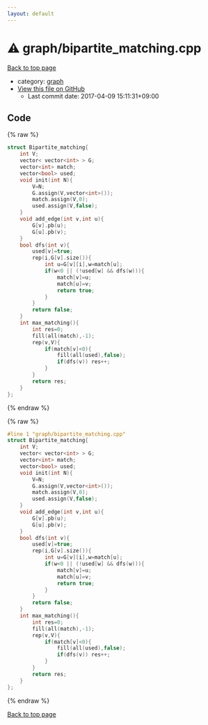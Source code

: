 ```yaml
---
layout: default
---
```


<!-- mathjax config similar to math.stackexchange -->
<script type="text/javascript" async
  src="https://cdnjs.cloudflare.com/ajax/libs/mathjax/2.7.5/MathJax.js?config=TeX-MML-AM_CHTML">
</script>
<script type="text/x-mathjax-config">
  MathJax.Hub.Config({
    TeX: { equationNumbers: { autoNumber: "AMS" }},
    tex2jax: {
      inlineMath: [ ['$','$'] ],
      processEscapes: true
    },
    "HTML-CSS": { matchFontHeight: false },
    displayAlign: "left",
    displayIndent: "2em"
  });
</script>

<script type="text/javascript" src="https://cdnjs.cloudflare.com/ajax/libs/jquery/3.4.1/jquery.min.js"></script>
<script src="https://cdn.jsdelivr.net/npm/jquery-balloon-js@1.1.2/jquery.balloon.min.js" integrity="sha256-ZEYs9VrgAeNuPvs15E39OsyOJaIkXEEt10fzxJ20+2I=" crossorigin="anonymous"></script>
<script type="text/javascript" src="../../assets/js/copy-button.js"></script>
<link rel="stylesheet" href="../../assets/css/copy-button.css" />


# :warning: graph/bipartite_matching.cpp

<a href="../../index.html">Back to top page</a>

* category: <a href="../../index.html#f8b0b924ebd7046dbfa85a856e4682c8">graph</a>
* <a href="{{ site.github.repository_url }}/blob/master/graph/bipartite_matching.cpp">View this file on GitHub</a>
    - Last commit date: 2017-04-09 15:11:31+09:00




## Code

<a id="unbundled"></a>
{% raw %}
```cpp
struct Bipartite_matching{
	int V;
	vector< vector<int> > G;
	vector<int> match;
	vector<bool> used;
	void init(int N){
		V=N;
		G.assign(V,vector<int>());
		match.assign(V,0);
		used.assign(V,false);
	}
	void add_edge(int v,int u){
		G[v].pb(u);
		G[u].pb(v);
	}
	bool dfs(int v){
		used[v]=true;
		rep(i,G[v].size()){
			int u=G[v][i],w=match[u];
			if(w<0 || (!used[w] && dfs(w))){
				match[v]=u;
				match[u]=v;
				return true;
			}
		}
		return false;
	}
	int max_matching(){
		int res=0;
		fill(all(match),-1);
		rep(v,V){
			if(match[v]<0){
				fill(all(used),false);
				if(dfs(v)) res++;
			}
		}
		return res;
	}
};
```
{% endraw %}

<a id="bundled"></a>
{% raw %}
```cpp
#line 1 "graph/bipartite_matching.cpp"
struct Bipartite_matching{
	int V;
	vector< vector<int> > G;
	vector<int> match;
	vector<bool> used;
	void init(int N){
		V=N;
		G.assign(V,vector<int>());
		match.assign(V,0);
		used.assign(V,false);
	}
	void add_edge(int v,int u){
		G[v].pb(u);
		G[u].pb(v);
	}
	bool dfs(int v){
		used[v]=true;
		rep(i,G[v].size()){
			int u=G[v][i],w=match[u];
			if(w<0 || (!used[w] && dfs(w))){
				match[v]=u;
				match[u]=v;
				return true;
			}
		}
		return false;
	}
	int max_matching(){
		int res=0;
		fill(all(match),-1);
		rep(v,V){
			if(match[v]<0){
				fill(all(used),false);
				if(dfs(v)) res++;
			}
		}
		return res;
	}
};

```
{% endraw %}

<a href="../../index.html">Back to top page</a>

